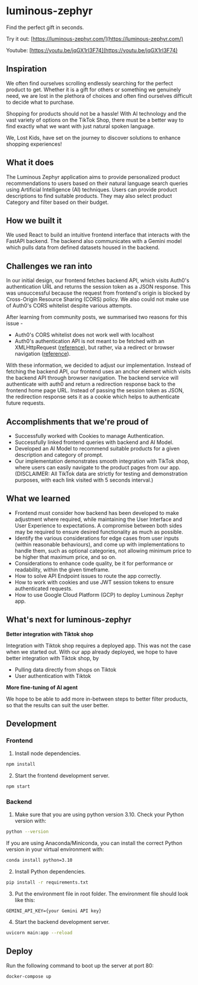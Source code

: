 # luminous-zephyr

Find the perfect gift in seconds.

Try it out: [https://luminous-zephyr.com/](https://luminous-zephyr.com/)

Youtube: [https://youtu.be/jqGX1rI3F74](https://youtu.be/jqGX1rI3F74)

## Inspiration
We often find ourselves scrolling endlessly searching for the perfect product to get. Whether it is a gift for others or something we genuinely need, we are lost in the plethora of choices and often find ourselves difficult to decide what to purchase.

Shopping for products should not be a hassle! With AI technology and the vast variety of options on the TikTok Shop, there must be a better way to find exactly what we want with just natural spoken language. 

We, Lost Kids, have set on the journey to discover solutions to enhance shopping experiences!

## What it does
The Luminous Zephyr application aims to provide personalized product recommendations to users based on their natural language search queries using Artificial Intelligence (AI) techniques. Users can provide product descriptions to find suitable products. They may also select product Category and filter based on their budget.

## How we built it
We used React to build an intuitive frontend interface that interacts with the FastAPI backend. The backend also communicates with a Gemini model which pulls data from defined datasets housed in the backend.

## Challenges we ran into
In our initial design, our frontend fetches backend API, which visits Auth0's authentication URL and returns the session token as a JSON response. This was unsuccessful because the request from frontend's origin is blocked by Cross-Origin Resource Sharing (CORS) policy. We also could not make use of Auth0's CORS whitelist despite various attempts.

After learning from community posts, we summarised two reasons for this issue -

- Auth0's CORS whitelist does not work well with localhost
- Auth0's authentication API is not meant to be fetched with an XMLHttpRequest ([reference](https://community.auth0.com/t/domain-has-been-blocked-by-cors-policy-no-access-control-allow-origin/61515)), but rather, via a redirect or browser navigation ([reference](https://stackoverflow.com/questions/63776137/getting-a-cors-error-when-trying-to-authenticate-user-with-auth0)).

With these information, we decided to adjust our implementation. Instead of fetching the backend API, our frontend uses an anchor element which visits the backend API through browser navigation. The backend service will authenticate with auth0 and return a redirection response back to the frontend home page URL. Instead of passing the session token as JSON, the redirection response sets it as a cookie which helps to authenticate future requests.

## Accomplishments that we're proud of
- Successfully worked with Cookies to manage Authentication.
- Successfully linked frontend queries with backend and AI Model.
- Developed an AI Model to recommend suitable products for a given description and category of prompt.
- Our implementation demonstrates smooth integration with TikTok shop, where users can easily navigate to the product pages from our app. (DISCLAIMER: All TikTok data are strictly for testing and demonstration purposes, with each link visited with 5 seconds interval.)

## What we learned
- Frontend must consider how backend has been developed to make adjustment where required, while maintaining the User Interface and User Experience to expectations. A compromise between both sides may be required to ensure desired functionality as much as possible.
- Identify the various considerations for edge cases from user inputs (within reasonable behaviours), and come up with implementations to handle them, such as optional categories, not allowing minimum price to be higher that maximum price, and so on.
- Considerations to enhance code quality, be it for performance or readability, within the given timeframe.
- How to solve API Endpoint issues to route the app correctly.
- How to work with cookies and use JWT session tokens to ensure authenticated requests.
- How to use Google Cloud Platform (GCP) to deploy Luminous Zephyr app.

## What's next for luminous-zephyr
**Better integration with Tiktok shop**

Integration with Tiktok shop requires a deployed app. This was not the case when we started out. With our app already deployed, we hope to have better integration with Tiktok shop, by

* Pulling data directly from shops on Tiktok
* User authentication with Tiktok

**More fine-tuning of AI agent**

We hope to be able to add more in-between steps to better filter products, so that the results can suit the user better.

## Development

### Frontend

1. Install node dependencies.

```bash
npm install
```

2. Start the frontend development server.

```bash
npm start
```

### Backend

1. Make sure that you are using python version 3.10. Check your Python version with:

```bash
python --version
```

If you are using Anaconda/Miniconda, you can install the correct Python version in your virtual environment with:

```bash
conda install python=3.10
```

2. Install Python dependencies.

```bash
pip install -r requirements.txt
```

3. Put the environment file in root folder. The environment file should look like this:

```
GEMINI_API_KEY={your Gemini API key}
```

4. Start the backend development server.

```bash
uvicorn main:app --reload
```

## Deploy

Run the following command to boot up the server at port 80:

```bash
docker-compose up
```
